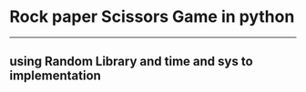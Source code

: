 # Rock paper Scissors Game in python
-------------------------------------------
## using Random Library and time and sys to implementation
